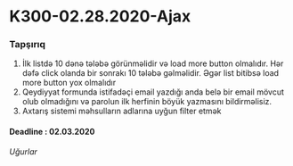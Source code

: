 # K300-02.28.2020-Ajax
<h3>Tapşırıq</h3>
<ol>
<li>İlk listdə 10 dənə tələbə görünməlidir və load more button olmalıdır.
Hər dəfə click olanda bir sonrakı 10 tələbə gəlməlidir. Əgər list bitibsə load more button yox olmalıdır</li>
<li>Qeydiyyat formunda istifadəçi email yazdığı anda belə bir email mövcut olub olmadığını  və parolun ilk herfinin böyük yazmasını bildirməlisiz.</li>
<li>Axtarış sistemi məhsulların adlarına uyğun filter etmək</li>
</ol>
<h4>Deadline : 02.03.2020</h4>
<i>Uğurlar</i>
